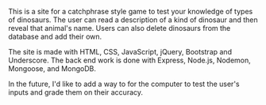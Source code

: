This is a site for a catchphrase style game to test your knowledge of types of dinosaurs.  The user can read a description of a kind of dinosaur and then reveal that animal's name.  Users can also delete dinosaurs from the database and add their own.

The site is made with HTML, CSS, JavaScript, jQuery, Bootstrap and Underscore.  The back end work is done with Express, Node.js, Nodemon, Mongoose, and MongoDB.

In the future, I'd like to add a way to for the computer to test the user's inputs and grade them on their accuracy.